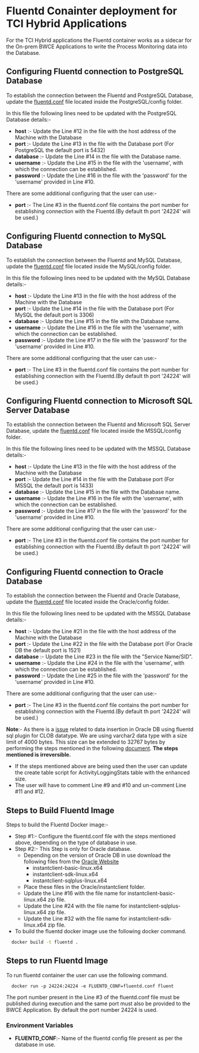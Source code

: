 
# Fluentd Conainter deployment for TCI Hybrid Applications

For the TCI Hybrid applications the Fluentd container works as a sidecar 
for the On-prem BWCE Applications to write the Process Monitoring data 
into the Database.


## Configuring Fluentd connection to PostgreSQL Database

To establish the connection between the Fluentd and PostgreSQL Database, update the [fluentd.conf](./PostgreSQL/config/fluentd.conf) file located inside the PostgreSQL/config folder.  

In this file the following lines need to be updated with the PostgreSQL Database details:- 
- **host** :- Update the Line #12 in the file with the host address of the Machine with the Database
- **port** :- Update the Line #13 in the file with the Database port (For PostgreSQL the default port is 5432)
- **database** :- Update the Line #14 in the file with the Database name.
- **username** :- Update the Line #15 in the file with the 'username', with which the connection can be established.
- **password** :- Update the Line #16 in the file with the 'password' for the 'username' provided in Line #10.

There are some additional configuring that the user can use:-
- **port** :- The Line #3 in the fluentd.conf file contains the port number for establishing connection with the Fluentd.(By default th port '24224' will be used.)


## Configuring Fluentd connection to MySQL Database

To establish the connection between the Fluentd and MySQL Database, update the [fluentd.conf](./MySQL/config/fluentd.conf) file located inside the MySQL/config folder.  

In this file the following lines need to be updated with the MySQL Database details:- 
- **host** :- Update the Line #13 in the file with the host address of the Machine with the Database
- **port** :- Update the Line #14 in the file with the Database port (For MySQL the default port is 3306)
- **database** :- Update the Line #15 in the file with the Database name.
- **username** :- Update the Line #16 in the file with the 'username', with which the connection can be established.
- **password** :- Update the Line #17 in the file with the 'password' for the 'username' provided in Line #10.

There are some additional configuring that the user can use:-
- **port** :- The Line #3 in the fluentd.conf file contains the port number for establishing connection with the Fluentd.(By default th port '24224' will be used.)


## Configuring Fluentd connection to Microsoft SQL Server Database

To establish the connection between the Fluentd and Microsoft SQL Server Database, update the [fluentd.conf](./MSSQL/config/fluentd.conf) file located inside the MSSQL/config folder.  

In this file the following lines need to be updated with the MSSQL Database details:- 
- **host** :- Update the Line #13 in the file with the host address of the Machine with the Database
- **port** :- Update the Line #14 in the file with the Database port (For MSSQL the default port is 1433)
- **database** :- Update the Line #15 in the file with the Database name.
- **username** :- Update the Line #16 in the file with the 'username', with which the connection can be established.
- **password** :- Update the Line #17 in the file with the 'password' for the 'username' provided in Line #10.

There are some additional configuring that the user can use:-
- **port** :- The Line #3 in the fluentd.conf file contains the port number for establishing connection with the Fluentd.(By default th port '24224' will be used.)


## Configuring Fluentd connection to Oracle Database

To establish the connection between the Fluentd and Oracle Database, update the [fluentd.conf](./Oracle/config/fluentd.conf) file located inside the Oracle/config folder.  

In this file the following lines need to be updated with the MSSQL Database details:- 
- **host** :- Update the Line #21 in the file with the host address of the Machine with the Database
- **port** :- Update the Line #22 in the file with the Database port (For Oracle DB the default port is 1521)
- **database** :- Update the Line #23 in the file with the "Service Name/SID".
- **username** :- Update the Line #24 in the file with the 'username', with which the connection can be established.
- **password** :- Update the Line #25 in the file with the 'password' for the 'username' provided in Line #10.

There are some additional configuring that the user can use:-
- **port** :- The Line #3 in the fluentd.conf file contains the port number for establishing connection with the Fluentd.(By default th port '24224' will be used.)

**Note**:- As there is a [issue](https://github.com/rsim/oracle-enhanced/issues/2211) related to data insertion in Oracle DB using fluentd sql plugin for CLOB datatype. We are using varchar2 data type with a size limit of 4000 bytes. This size can be extended to 32767 bytes by performing the steps mentioned in the following [document](https://docs.oracle.com/en/database/oracle/oracle-database/18/spmsu/enabling-the-new-extended-data-type-capability.html#GUID-88FB7FFD-4392-49C6-843A-45B49F8A1821). **The steps mentioned is irreversible.** 
  - If the steps mentioned above are being used then the user can update the create table script for ActivityLoggingStats table with the enhanced size. 
  - The user will have to comment Line #9 and #10 and un-comment Line #11 and #12.
## Steps to Build Fluentd Image

Steps to build the Fluentd Docker image:-
- Step #1:- Configure the fluentd.conf file with the steps mentioned above, depending on the type of database in use.
- Step #2:- This Step is only for Oracle database.
  - Depending on the version of Oracle DB in use download the following files from the [Oracle Website](https://www.oracle.com/sg/database/technologies/instant-client/linux-x86-64-downloads.html)
    - instantclient-basic-linux.x64
    - instantclient-sdk-linux.x64
    - instantclient-sqlplus-linux.x64
  - Place these files in the Oracle/instantclient folder.
  - Update the Line #16 with the file name for instantclient-basic-linux.x64 zip file.
  - Update the Line #24 with the file name for instantclient-sqlplus-linux.x64 zip file.
  - Update the Line #32 with the file name for instantclient-sdk-linux.x64 zip file.
- To build the fluentd docker image use the following docker command.
```bash
  docker build -t fluentd .
```



## Steps to run Fluentd Image

To run fluentd container the user can use the following command.

```
  docker run -p 24224:24224 -e FLUENTD_CONF=fluentd.conf fluent
```

The port number present in the Line #3 of the fluentd.conf file must be published during execution and the same port must also be provided to the BWCE Application. By default the port number 24224 is used.

### Environment Variables
 - **FLUENTD_CONF**:- Name of the fluentd config file present as per the database in use.
